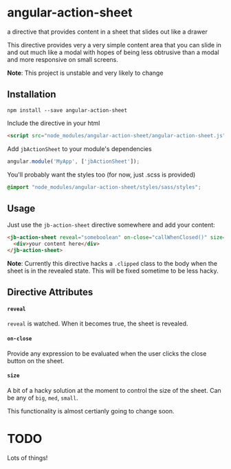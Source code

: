 # angular-action-sheet
a directive that provides content in a sheet that slides out like a drawer

This directive provides very a very simple content area that you can slide
in and out much like a modal with hopes of being less obtrusive than a modal
and more responsive on small screens.

**Note**: This project is unstable and very likely to change

## Installation

```
npm install --save angular-action-sheet
```

Include the directive in your html

```html
<script src="node_modules/angular-action-sheet/angular-action-sheet.js"></script>
```

Add `jbActionSheet` to your module's dependencies

```js
angular.module('MyApp', ['jbActionSheet']);
```

You'll probably want the styles too (for now, just .scss is provided)

```scss
@import "node_modules/angular-action-sheet/styles/sass/styles";
```

## Usage

Just use the `jb-action-sheet` directive somewhere and add your content:

```html
<jb-action-sheet reveal="someboolean" on-close="callWhenClosed()" size="big">
  <div>your content here</div>
</jb-action-sheet>
```

**Note**: Currently this directive hacks a `.clipped` class to the body when
the sheet is in the revealed state. This will be fixed sometime to be less
hacky.

## Directive Attributes

#### `reveal`

`reveal` is watched. When it becomes true, the sheet is revealed.

#### `on-close`

Provide any expression to be evaluated when the user clicks the close button
on the sheet.

#### `size`

A bit of a hacky solution at the moment to control the size of the sheet. Can
be any of `big`, `med`, `small`. 

This functionality is almost certianly going to change soon.


# TODO

Lots of things!
